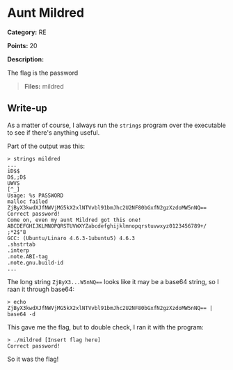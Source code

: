 # Aunt Mildred
**Category:** RE

**Points:** 20

**Description:**

The flag is the password

> **Files:** mildred

## Write-up
As a matter of course, I always run the `strings` program over the executable to see if there's anything useful.

Part of the output was this:
```
> strings mildred
...
iD$$
D$,;D$ 
UWVS
[^_]
Usage: %s PASSWORD
malloc failed
ZjByX3kwdXJfNWVjMG5kX2xlNTVvbl91bmJhc2U2NF80bGxfN2gzXzdoMW5nNQ==
Correct password!
Come on, even my aunt Mildred got this one!
ABCDEFGHIJKLMNOPQRSTUVWXYZabcdefghijklmnopqrstuvwxyz0123456789+/
;*2$"8
GCC: (Ubuntu/Linaro 4.6.3-1ubuntu5) 4.6.3
.shstrtab
.interp
.note.ABI-tag
.note.gnu.build-id
...
```

The long string `ZjByX3...W5nNQ==` looks like it may be a base64 string, so I raan it through base64:
```
> echo ZjByX3kwdXJfNWVjMG5kX2xlNTVvbl91bmJhc2U2NF80bGxfN2gzXzdoMW5nNQ== | base64 -d 
```
This gave me the flag, but to double check, I ran it with the program:
```
> ./mildred [Insert flag here]
Correct password!
```
So it was the flag!
